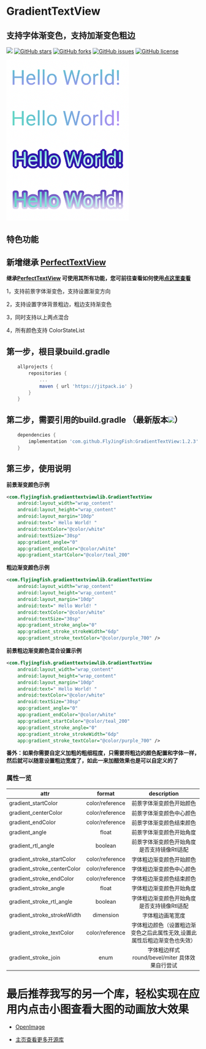 # GradientTextView
## 支持字体渐变色，支持加渐变色粗边

[![](https://jitpack.io/v/FlyJingFish/GradientTextView.svg)](https://jitpack.io/#FlyJingFish/GradientTextView)
[![GitHub stars](https://img.shields.io/github/stars/FlyJingFish/GradientTextView.svg)](https://github.com/FlyJingFish/GradientTextView/stargazers)
[![GitHub forks](https://img.shields.io/github/forks/FlyJingFish/GradientTextView.svg)](https://github.com/FlyJingFish/GradientTextView/network)
[![GitHub issues](https://img.shields.io/github/issues/FlyJingFish/GradientTextView.svg)](https://github.com/FlyJingFish/GradientTextView/issues)
[![GitHub license](https://img.shields.io/github/license/FlyJingFish/GradientTextView.svg)](https://github.com/FlyJingFish/GradientTextView/blob/master/LICENSE)


<img src="https://github.com/FlyJingFish/GradientTextView/blob/master/screenshot/show.png" width="320px" height="420px" alt="show" />

## 特色功能

## 新增继承 [PerfectTextView](https://github.com/FlyJingFish/PerfectTextView)

**继承[PerfectTextView](https://github.com/FlyJingFish/PerfectTextView) 可使用其所有功能，您可前往查看如何使用[点这里查看](https://github.com/FlyJingFish/PerfectTextView)**

1，支持前景字体渐变色，支持设置渐变方向

2，支持设置字体背景粗边，粗边支持渐变色

3，同时支持以上两点混合

4，所有颜色支持 ColorStateList 


## 第一步，根目录build.gradle

```gradle
    allprojects {
        repositories {
            ...
            maven { url 'https://jitpack.io' }
        }
    }
```
## 第二步，需要引用的build.gradle （最新版本[![](https://jitpack.io/v/FlyJingFish/GradientTextView.svg)](https://jitpack.io/#FlyJingFish/GradientTextView)）

```gradle
    dependencies {
        implementation 'com.github.FlyJingFish:GradientTextView:1.2.3'
    }
```
## 第三步，使用说明

**前景渐变颜色示例**

```xml
<com.flyjingfish.gradienttextviewlib.GradientTextView
    android:layout_width="wrap_content"
    android:layout_height="wrap_content"
    android:layout_margin="10dp"
    android:text=" Hello World! "
    android:textColor="@color/white"
    android:textSize="30sp"
    app:gradient_angle="0"
    app:gradient_endColor="@color/white"
    app:gradient_startColor="@color/teal_200"
```

**粗边渐变颜色示例**

```xml
<com.flyjingfish.gradienttextviewlib.GradientTextView
    android:layout_width="wrap_content"
    android:layout_height="wrap_content"
    android:layout_margin="10dp"
    android:text=" Hello World! "
    android:textColor="@color/white"
    android:textSize="30sp"
    app:gradient_stroke_angle="0"
    app:gradient_stroke_strokeWidth="6dp"
    app:gradient_stroke_textColor="@color/purple_700" />
```

**前景粗边渐变颜色混合设置示例**

```xml
<com.flyjingfish.gradienttextviewlib.GradientTextView
    android:layout_width="wrap_content"
    android:layout_height="wrap_content"
    android:layout_margin="10dp"
    android:text=" Hello World! "
    android:textColor="@color/white"
    android:textSize="30sp"
    app:gradient_angle="0"
    app:gradient_endColor="@color/white"
    app:gradient_startColor="@color/teal_200"
    app:gradient_stroke_angle="0"
    app:gradient_stroke_strokeWidth="6dp"
    app:gradient_stroke_textColor="@color/purple_700" />
```

**番外：如果你需要自定义加粗的粗细程度，只需要将粗边的颜色配置和字体一样，然后就可以随意设置粗边宽度了，如此一来加醋效果也是可以自定义的了**

### 属性一览

| attr                        |     format      |              description              |
|-----------------------------|:---------------:|:-------------------------------------:|
| gradient_startColor         | color/reference |             前景字体渐变颜色开始颜色              |
| gradient_centerColor        | color/reference |             前景字体渐变颜色中心颜色              |
| gradient_endColor           | color/reference |             前景字体渐变颜色结束颜色              |
| gradient_angle              |      float      |             前景字体渐变颜色开始角度              |
| gradient_rtl_angle          |     boolean     |        前景字体渐变颜色开始角度是否支持镜像Rtl适配        |
| gradient_stroke_startColor  | color/reference |             字体粗边渐变颜色开始颜色              |
| gradient_stroke_centerColor | color/reference |             字体粗边渐变颜色中心颜色              |
| gradient_stroke_endColor    | color/reference |             字体粗边渐变颜色结束颜色              |
| gradient_stroke_angle       |      float      |             字体粗边渐变颜色开始角度              |
| gradient_stroke_rtl_angle   |     boolean     |        字体粗边渐变颜色开始角度是否支持镜像Rtl适配        |
| gradient_stroke_strokeWidth |    dimension    |               字体粗边画笔宽度                |
| gradient_stroke_textColor   | color/reference | 字体粗边颜色（设置粗边渐变色之后此属性无效,设置此属性后粗边渐变色也失效） |
| gradient_stroke_join        |      enum       |   字体粗边样式 round/bevel/miter 具体效果自行尝试   |



# 最后推荐我写的另一个库，轻松实现在应用内点击小图查看大图的动画放大效果

- [OpenImage](https://github.com/FlyJingFish/OpenImage) 

- [主页查看更多开源库](https://github.com/FlyJingFish)


